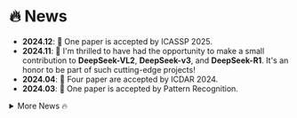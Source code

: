 # 🔥 News
<ul>
<li><b>2024.12</b>: 🎉 One paper is accepted by ICASSP 2025.</li>
<li><b>2024.11</b>: 🎉 I'm thrilled to have had the opportunity to make a small contribution to <b>DeepSeek-VL2</b>, <b>DeepSeek-v3</b>, and <b>DeepSeek-R1</b>. It's an honor to be part of such cutting-edge projects!</li>
<li><b>2024.04</b>: 🎉 Four paper are accepted by ICDAR 2024.</li>
<li><b>2024.03</b>: 🎉 One paper is accepted by Pattern Recognition.</li>
</ul>
<details>
<summary>More News 🔥</summary>  
<ul>
<li><b>2023.12</b>: 🎉 One paper is accepted by Pattern Recognition.</li>
<li><b>2023.04</b>: 🎉 One paper is accepted by ICDAR 2023.</li>
<li><b>2022.11</b>: 🎉 One paper is accepted by AAAI 2023.</li>
<li><b>2022</b>: 😭 This year has been the hardest of my life. I sincerely hope everyone stays healthy and well. 🙏 </li>
<li><b>2021.09</b>: 🎉 Our ViBERTgrid won the Best Paper Award of ICDAR 2021!</li>
<li><b>2021.03</b>: 🎉 One paper is accepted by ICDAR 2021.</li>
</ul>
</details>